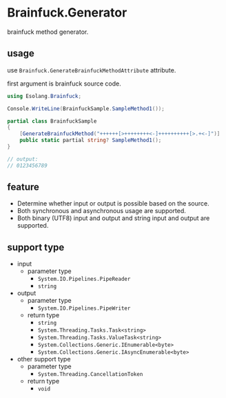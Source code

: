 # Brainfuck.Generator

brainfuck method generator.

## usage

use `Brainfuck.GenerateBrainfuckMethodAttribute` attribute.

first argument is brainfuck source code.

```cs
using Esolang.Brainfuck;

Console.WriteLine(BrainfuckSample.SampleMethod1());

partial class BrainfuckSample
{
    [GenerateBrainfuckMethod("++++++[>++++++++<-]++++++++++[>.+<-]")]
    public static partial string? SampleMethod1();
}

// output:
// 0123456789
```

## feature

- Determine whether input or output is possible based on the source.
- Both synchronous and asynchronous usage are supported.
- Both binary (UTF8) input and output and string input and output are supported.

## support type

- input
  - parameter type
    - `System.IO.Pipelines.PipeReader`
    - `string`
- output
  - parameter type
    - `System.IO.Pipelines.PipeWriter`
  - return type
    - `string`
    - `System.Threading.Tasks.Task<string>`
    - `System.Threading.Tasks.ValueTask<string>`
    - `System.Collections.Generic.IEnumerable<byte>`
    - `System.Collections.Generic.IAsyncEnumerable<byte>`
- other support type
  - parameter type
    - `System.Threading.CancellationToken`
  - return type
    - `void`
